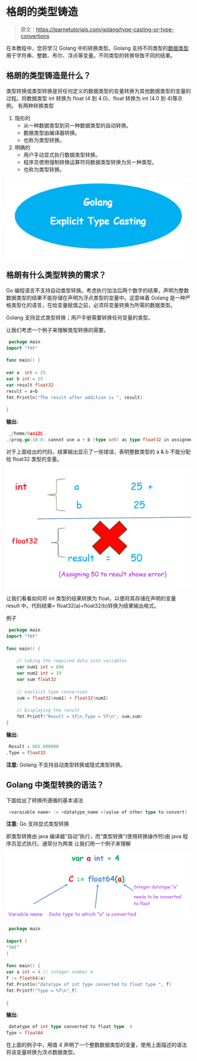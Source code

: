 # 格朗的类型铸造

> 原文：<https://learnetutorials.com/golang/type-casting-or-type-convertions>

在本教程中，您将学习 Golang 中的转换类型。Golang 支持不同类型的[数据类型](../golang/data-types)用于字符串、整数、布尔、浮点等变量。不同类型的转换导致不同的结果。

## 格朗的类型铸造是什么？

类型转换或类型转换是将任何定义的数据类型的变量转换为其他数据类型的变量的过程。将数据类型 int 转换为 float (4 到 4.0)、float 转换为 int (4.0 到 4)等示例。
有两种转换类型

1.  隐形的
    *   从一种数据类型到另一种数据类型的自动转换。
    *   数据类型由编译器转换。
    *   也称为类型转换。
2.  明确的
    *   用户手动显式执行数据类型转换。
    *   程序员使用强制转换运算符将数据类型转换为另一种类型。
    *   也称为类型转换。

![GO : Type-casting](img/a548809a34fc02e5d5a419e4c60d0649.png)

## 格朗有什么类型转换的需求？

Go 编程语言不支持自动类型转换。考虑执行加法后两个数字的结果，声明为整数数据类型的结果不能存储在声明为浮点类型的变量中。这意味着 Golang 是一种严格类型化的语言，在给变量赋值之前，必须将变量转换为所需的数据类型。

Golang 支持显式类型转换；用户手册需要转换任何变量的类型。

让我们考虑一个例子来理解类型转换的需要。

```go
 package main
import "fmt"

func main() {

var a  int = 25
var b int = 25
var result float32
result = a+b
fmt.Println("The result after addition is ", result)

} 

```

**输出:**

```go
 _/home/0ax1ZC
./prog.go:10:8: cannot use a + b (type int) as type float32 in assignment 
```

对于上面给出的代码，结果输出显示了一些错误，表明整数类型的 a & b 不能分配给 float32 类型的变量。

![GO : Type-casting](img/58f396950663ed3b121ec7c212c678e2.png)

让我们看看如何将 int 类型的结果转换为 float，以便将其存储在声明的变量 result 中。代码结果= float32(a)+float32(b)转换为结果输出格式。

例子

```go
 package main
import "fmt"

func main() {

    // taking the required data into variables
    var num1 int = 846
    var num2 int = 19
    var sum float32

    // explicit type conversion
    sum = float32(num1) + float32(num2)

    // Displaying the result
    fmt.Printf("Result = %f\n,Type = %T\n", sum,sum)
} 

```

**输出:**

```go
 Result = 865.000000
,Type = float32 
```

**注意:** Golang 不支持自动类型转换或隐式类型转换。

## Golang 中类型转换的语法？

下面给出了转换所遵循的基本语法

```go
 <varaiable name> := <datatype_name >(value of other type to convert) 
```

**注意:** Go 支持显式类型转换

即类型转换由 java 编译器“自动”执行，而“类型转换”(使用转换操作符)由 java 程序员显式执行。通常分为两类
让我们用一个例子来理解

![GO : Type-casting](img/4b1d54daa1d64658cbe2e18f91e9a440.png)

```go
 package main

import (
"fmt"
)

func main() {
var a int = 4 // integer number 4
f := float64(a)
fmt.Println("datatype of int type converted to float type ", f)
fmt.Printf("Type = %T\n",f)

} 

```

**输出:**

```go
 datatype of int type converted to float type  4
Type = float64 
```

在上面的例子中，用值 4 声明了一个整数数据类型的变量，使用上面描述的语法将该变量转换为浮点数据类型。